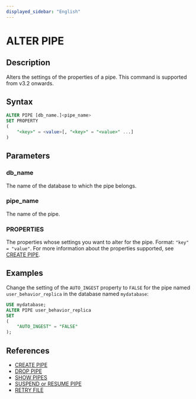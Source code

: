```yaml
---
displayed_sidebar: "English"
---
```


# ALTER PIPE

## Description

Alters the settings of the properties of a pipe. This command is supported from v3.2 onwards.

## Syntax

```SQL
ALTER PIPE [db_name.]<pipe_name> 
SET PROPERTY
(
    "<key>" = <value>[, "<key>" = "<value>" ...]
) 
```

## Parameters

### db_name

The name of the database to which the pipe belongs.

### pipe_name

The name of the pipe.

### PROPERTIES

The properties whose settings you want to alter for the pipe. Format: `"key" = "value"`. For more information about the properties supported, see [CREATE PIPE](../../../sql-reference/sql-statements/data-manipulation/CREATE_PIPE.md).

## Examples

Change the setting of the `AUTO_INGEST` property to `FALSE` for the pipe named `user_behavior_replica` in the database named `mydatabase`:

```SQL
USE mydatabase;
ALTER PIPE user_behavior_replica
SET
(
    "AUTO_INGEST" = "FALSE"
);
```

## References

- [CREATE PIPE](../data-manipulation/CREATE_PIPE.md)
- [DROP PIPE](../data-manipulation/DROP_PIPE.md)
- [SHOW PIPES](../data-manipulation/SHOW_PIPES.md)
- [SUSPEND or RESUME PIPE](../data-manipulation/SUSPEND_or_RESUME_PIPE.md)
- [RETRY FILE](../data-manipulation/RETRY_FILE.md)
